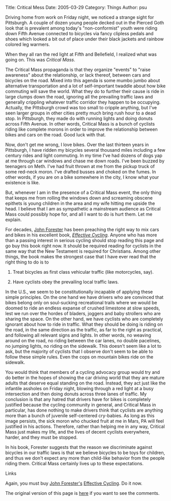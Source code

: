 Title: Critical Mess
Date: 2005-03-29
Category: Things
Author: psu

Driving home from work on Friday night, we noticed a strange sight for Pittsburgh. A couple of dozen young people decked out in the Pierced Goth look that is prevalent among today's "non-conformist" youth were riding down Fifth Avenue connected to bicycles via fancy clipless pedals and shoes which looked a bit out of place under their black jackets and rainbow colored leg warmers.

When they all ran the red light at Fifth and Bellefield, I realized what was going on. This was *Critical Mass*.

The Critical Mass propaganda is that they organize "events" to "raise awareness" about the relationship, or lack thereof, between cars and bicycles on the road. Mixed into this agenda is some mumbo jumbo about alternative transportation and a lot of self-important twaddle about how bike commuting will save the world. What they do to further their cause is ride in large clumps down the road, ignoring all the prevailing traffic laws and generally crippling whatever traffic corridor they happen to be occupying. Actually, the Pittsburgh crowd was too small to cripple anything, but I've seen larger groups in other cities pretty much bring rush hour to a dead stop. In Pittsburgh, they made do with running lights and doing donuts across Fifth Avenue. In other words, Critical Mass is a bunch of cyclists riding like complete morons in order to improve the relationship between bikes and cars on the road. Good luck with that.

Now, don't get me wrong, I love bikes. Over the last thirteen years in Pittsburgh, I have ridden my bicycles several thousand miles including a few century rides and light commuting. In my time I've had dozens of dogs yap at me through car windows and chase me down roads. I've been buzzed by teenagers on Meth. I've had fruit thrown at me from the pickup truck of some red-neck moron. I've drafted busses and choked on the fumes. In other words, if you are on a bike somewhere in the city, I know what your existence is like.

But, whenever I am in the presence of a Critical Mass event, the only thing that keeps me from rolling the windows down and screaming obscene epithets is young children in the area and my wife hitting me upside the head. I believe that I am as sympathetic a mainstream audience as Critical Mass could possibly hope for, and all I want to do is hurt them. Let me explain.

For decades, <a href="http://www.johnforester.com">John Forester</a> has been preaching the right way to mix cars and bikes in his excellent book, <a href="https://www.amazon.com/exec/obidos/tg/detail/-/0262560704">*Effective Cycling*</a>. Anyone who has more than a passing interest in serious cycling should stop reading this page and go buy this book right now. It should be required reading for cyclists in the same way that the New Testament is required for Christians. Among other things, the book makes the strongest case that I have ever read that the right thing to do is to

1. Treat bicycles as first class vehicular traffic (like motorcycles, say).

2. Have cyclists obey the prevailing local traffic laws.

In the U.S., we seem to be constitutionally incapable of applying these simple principles. On the one hand we have drivers who are convinced that bikes belong only on soul-sucking recreational trails where we would be doomed to ride an endless expanse of crushed limestone at slow speeds, lest we run over the hordes of bladers, joggers and baby strollers who are sharing the space. On the other hand, we have cyclists who are completely ignorant about how to ride in traffic. What they should be doing is riding on the road, in the same direction as the traffic, as far to the right as practical, and following all relevant signs and lights. In other words, no weaving around on the road, no riding between the car lanes, no double pacelines, no jumping lights, no riding on the sidewalk. This doesn't seem like a lot to ask, but the majority of cyclists that I observe don't seem to be able to follow these simple rules. Even the cops on mountain bikes ride on the sidewalk.

You would think that members of a cycling advocacy group would try and do better in the hopes of showing the car driving world that they are mature adults that deserve equal standing on the road. Instead, they act just like the infantile assholes on Friday night, blowing through a red light at a busy intersection and then doing donuts across three lanes of traffic. My conclusion is that any hatred that drivers have for bikes is completely justified because the cycling community in general, and Critical Mass in particular, has done nothing to make drivers think that cyclists are anything more than a bunch of juvenile self-centered cry-babies. As long as this image persists, the sick moron who chucked fruit at me in Mars, PA will feel justified in his actions. Therefore, rather than helping me in any way, Critical Mass just makes my life, and the lives of decent cyclists everywhere, harder, and they must be stopped.

In his book, Forester suggests that the reason we discriminate against bicycles in our traffic laws is that we believe bicycles to be toys for children, and thus we don't expect any more than child-like behavior from the people riding them. Critical Mass certainly lives up to these expectations.

Links

Again, you must buy <a href="http://www.johnforester.com">John Forester's</a> <a href="https://www.amazon.com/exec/obidos/tg/detail/-/0262560704">Effective Cycling</a>. Do it now.

The original version of this page is <a href="http://www.tleaves.com/weblog/archives/000330.html">here</a> if you want to see the comments.
